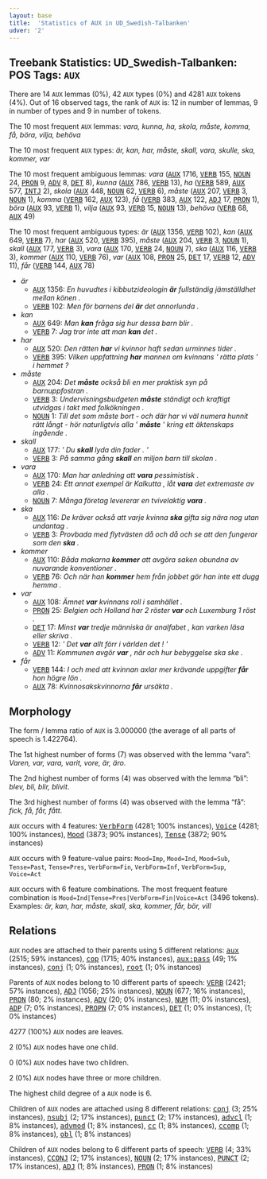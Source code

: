 ```yaml
---
layout: base
title:  'Statistics of AUX in UD_Swedish-Talbanken'
udver: '2'
---
```


## Treebank Statistics: UD_Swedish-Talbanken: POS Tags: `AUX`

There are 14 `AUX` lemmas (0%), 42 `AUX` types (0%) and 4281 `AUX` tokens (4%).
Out of 16 observed tags, the rank of `AUX` is: 12 in number of lemmas, 9 in number of types and 9 in number of tokens.

The 10 most frequent `AUX` lemmas: <em>vara, kunna, ha, skola, måste, komma, få, böra, vilja, behöva</em>

The 10 most frequent `AUX` types:  <em>är, kan, har, måste, skall, vara, skulle, ska, kommer, var</em>

The 10 most frequent ambiguous lemmas: <em>vara</em> (<tt><a href="sv_talbanken-pos-AUX.html">AUX</a></tt> 1716, <tt><a href="sv_talbanken-pos-VERB.html">VERB</a></tt> 155, <tt><a href="sv_talbanken-pos-NOUN.html">NOUN</a></tt> 24, <tt><a href="sv_talbanken-pos-PRON.html">PRON</a></tt> 9, <tt><a href="sv_talbanken-pos-ADV.html">ADV</a></tt> 8, <tt><a href="sv_talbanken-pos-DET.html">DET</a></tt> 8), <em>kunna</em> (<tt><a href="sv_talbanken-pos-AUX.html">AUX</a></tt> 786, <tt><a href="sv_talbanken-pos-VERB.html">VERB</a></tt> 13), <em>ha</em> (<tt><a href="sv_talbanken-pos-VERB.html">VERB</a></tt> 589, <tt><a href="sv_talbanken-pos-AUX.html">AUX</a></tt> 577, <tt><a href="sv_talbanken-pos-INTJ.html">INTJ</a></tt> 2), <em>skola</em> (<tt><a href="sv_talbanken-pos-AUX.html">AUX</a></tt> 448, <tt><a href="sv_talbanken-pos-NOUN.html">NOUN</a></tt> 62, <tt><a href="sv_talbanken-pos-VERB.html">VERB</a></tt> 6), <em>måste</em> (<tt><a href="sv_talbanken-pos-AUX.html">AUX</a></tt> 207, <tt><a href="sv_talbanken-pos-VERB.html">VERB</a></tt> 3, <tt><a href="sv_talbanken-pos-NOUN.html">NOUN</a></tt> 1), <em>komma</em> (<tt><a href="sv_talbanken-pos-VERB.html">VERB</a></tt> 162, <tt><a href="sv_talbanken-pos-AUX.html">AUX</a></tt> 123), <em>få</em> (<tt><a href="sv_talbanken-pos-VERB.html">VERB</a></tt> 383, <tt><a href="sv_talbanken-pos-AUX.html">AUX</a></tt> 122, <tt><a href="sv_talbanken-pos-ADJ.html">ADJ</a></tt> 17, <tt><a href="sv_talbanken-pos-PRON.html">PRON</a></tt> 1), <em>böra</em> (<tt><a href="sv_talbanken-pos-AUX.html">AUX</a></tt> 93, <tt><a href="sv_talbanken-pos-VERB.html">VERB</a></tt> 1), <em>vilja</em> (<tt><a href="sv_talbanken-pos-AUX.html">AUX</a></tt> 93, <tt><a href="sv_talbanken-pos-VERB.html">VERB</a></tt> 15, <tt><a href="sv_talbanken-pos-NOUN.html">NOUN</a></tt> 13), <em>behöva</em> (<tt><a href="sv_talbanken-pos-VERB.html">VERB</a></tt> 68, <tt><a href="sv_talbanken-pos-AUX.html">AUX</a></tt> 49)

The 10 most frequent ambiguous types:  <em>är</em> (<tt><a href="sv_talbanken-pos-AUX.html">AUX</a></tt> 1356, <tt><a href="sv_talbanken-pos-VERB.html">VERB</a></tt> 102), <em>kan</em> (<tt><a href="sv_talbanken-pos-AUX.html">AUX</a></tt> 649, <tt><a href="sv_talbanken-pos-VERB.html">VERB</a></tt> 7), <em>har</em> (<tt><a href="sv_talbanken-pos-AUX.html">AUX</a></tt> 520, <tt><a href="sv_talbanken-pos-VERB.html">VERB</a></tt> 395), <em>måste</em> (<tt><a href="sv_talbanken-pos-AUX.html">AUX</a></tt> 204, <tt><a href="sv_talbanken-pos-VERB.html">VERB</a></tt> 3, <tt><a href="sv_talbanken-pos-NOUN.html">NOUN</a></tt> 1), <em>skall</em> (<tt><a href="sv_talbanken-pos-AUX.html">AUX</a></tt> 177, <tt><a href="sv_talbanken-pos-VERB.html">VERB</a></tt> 3), <em>vara</em> (<tt><a href="sv_talbanken-pos-AUX.html">AUX</a></tt> 170, <tt><a href="sv_talbanken-pos-VERB.html">VERB</a></tt> 24, <tt><a href="sv_talbanken-pos-NOUN.html">NOUN</a></tt> 7), <em>ska</em> (<tt><a href="sv_talbanken-pos-AUX.html">AUX</a></tt> 116, <tt><a href="sv_talbanken-pos-VERB.html">VERB</a></tt> 3), <em>kommer</em> (<tt><a href="sv_talbanken-pos-AUX.html">AUX</a></tt> 110, <tt><a href="sv_talbanken-pos-VERB.html">VERB</a></tt> 76), <em>var</em> (<tt><a href="sv_talbanken-pos-AUX.html">AUX</a></tt> 108, <tt><a href="sv_talbanken-pos-PRON.html">PRON</a></tt> 25, <tt><a href="sv_talbanken-pos-DET.html">DET</a></tt> 17, <tt><a href="sv_talbanken-pos-VERB.html">VERB</a></tt> 12, <tt><a href="sv_talbanken-pos-ADV.html">ADV</a></tt> 11), <em>får</em> (<tt><a href="sv_talbanken-pos-VERB.html">VERB</a></tt> 144, <tt><a href="sv_talbanken-pos-AUX.html">AUX</a></tt> 78)


* <em>är</em>
  * <tt><a href="sv_talbanken-pos-AUX.html">AUX</a></tt> 1356: <em>En huvudtes i kibbutzideologin <b>är</b> fullständig jämställdhet mellan könen .</em>
  * <tt><a href="sv_talbanken-pos-VERB.html">VERB</a></tt> 102: <em>Men för barnens del <b>är</b> det annorlunda .</em>
* <em>kan</em>
  * <tt><a href="sv_talbanken-pos-AUX.html">AUX</a></tt> 649: <em>Man <b>kan</b> fråga sig hur dessa barn blir .</em>
  * <tt><a href="sv_talbanken-pos-VERB.html">VERB</a></tt> 7: <em>Jag tror inte att man <b>kan</b> det .</em>
* <em>har</em>
  * <tt><a href="sv_talbanken-pos-AUX.html">AUX</a></tt> 520: <em>Den rätten <b>har</b> vi kvinnor haft sedan urminnes tider .</em>
  * <tt><a href="sv_talbanken-pos-VERB.html">VERB</a></tt> 395: <em>Vilken uppfattning <b>har</b> mannen om kvinnans ' rätta plats ' i hemmet ?</em>
* <em>måste</em>
  * <tt><a href="sv_talbanken-pos-AUX.html">AUX</a></tt> 204: <em>Det <b>måste</b> också bli en mer praktisk syn på barnuppfostran .</em>
  * <tt><a href="sv_talbanken-pos-VERB.html">VERB</a></tt> 3: <em>Undervisningsbudgeten <b>måste</b> ständigt och kraftigt utvidgas i takt med folkökningen .</em>
  * <tt><a href="sv_talbanken-pos-NOUN.html">NOUN</a></tt> 1: <em>Till det som måste bort - och där har vi väl numera hunnit rätt långt - hör naturligtvis alla ' <b>måste</b> ' kring ett äktenskaps ingående .</em>
* <em>skall</em>
  * <tt><a href="sv_talbanken-pos-AUX.html">AUX</a></tt> 177: <em>' Du <b>skall</b> lyda din fader . '</em>
  * <tt><a href="sv_talbanken-pos-VERB.html">VERB</a></tt> 3: <em>På samma gång <b>skall</b> en miljon barn till skolan .</em>
* <em>vara</em>
  * <tt><a href="sv_talbanken-pos-AUX.html">AUX</a></tt> 170: <em>Man har anledning att <b>vara</b> pessimistisk .</em>
  * <tt><a href="sv_talbanken-pos-VERB.html">VERB</a></tt> 24: <em>Ett annat exempel är Kalkutta , låt <b>vara</b> det extremaste av alla .</em>
  * <tt><a href="sv_talbanken-pos-NOUN.html">NOUN</a></tt> 7: <em>Många företag levererar en tvivelaktig <b>vara</b> .</em>
* <em>ska</em>
  * <tt><a href="sv_talbanken-pos-AUX.html">AUX</a></tt> 116: <em>De kräver också att varje kvinna <b>ska</b> gifta sig nära nog utan undantag .</em>
  * <tt><a href="sv_talbanken-pos-VERB.html">VERB</a></tt> 3: <em>Provbada med flytvästen då och då och se att den fungerar som den <b>ska</b> .</em>
* <em>kommer</em>
  * <tt><a href="sv_talbanken-pos-AUX.html">AUX</a></tt> 110: <em>Båda makarna <b>kommer</b> att avgöra saken obundna av nuvarande konventioner .</em>
  * <tt><a href="sv_talbanken-pos-VERB.html">VERB</a></tt> 76: <em>Och när han <b>kommer</b> hem från jobbet gör han inte ett dugg hemma .</em>
* <em>var</em>
  * <tt><a href="sv_talbanken-pos-AUX.html">AUX</a></tt> 108: <em>Ämnet <b>var</b> kvinnans roll i samhället .</em>
  * <tt><a href="sv_talbanken-pos-PRON.html">PRON</a></tt> 25: <em>Belgien och Holland har 2 röster <b>var</b> och Luxemburg 1 röst .</em>
  * <tt><a href="sv_talbanken-pos-DET.html">DET</a></tt> 17: <em>Minst <b>var</b> tredje människa är analfabet , kan varken läsa eller skriva .</em>
  * <tt><a href="sv_talbanken-pos-VERB.html">VERB</a></tt> 12: <em>' Det <b>var</b> allt förr i världen det ! '</em>
  * <tt><a href="sv_talbanken-pos-ADV.html">ADV</a></tt> 11: <em>Kommunen avgör <b>var</b> , när och hur bebyggelse ska ske .</em>
* <em>får</em>
  * <tt><a href="sv_talbanken-pos-VERB.html">VERB</a></tt> 144: <em>I och med att kvinnan axlar mer krävande uppgifter <b>får</b> hon högre lön .</em>
  * <tt><a href="sv_talbanken-pos-AUX.html">AUX</a></tt> 78: <em>Kvinnosakskvinnorna <b>får</b> ursäkta .</em>

## Morphology

The form / lemma ratio of `AUX` is 3.000000 (the average of all parts of speech is 1.422764).

The 1st highest number of forms (7) was observed with the lemma “vara”: <em>Varen, var, vara, varit, vore, är, äro</em>.

The 2nd highest number of forms (4) was observed with the lemma “bli”: <em>blev, bli, blir, blivit</em>.

The 3rd highest number of forms (4) was observed with the lemma “få”: <em>fick, få, får, fått</em>.

`AUX` occurs with 4 features: <tt><a href="sv_talbanken-feat-VerbForm.html">VerbForm</a></tt> (4281; 100% instances), <tt><a href="sv_talbanken-feat-Voice.html">Voice</a></tt> (4281; 100% instances), <tt><a href="sv_talbanken-feat-Mood.html">Mood</a></tt> (3873; 90% instances), <tt><a href="sv_talbanken-feat-Tense.html">Tense</a></tt> (3872; 90% instances)

`AUX` occurs with 9 feature-value pairs: `Mood=Imp`, `Mood=Ind`, `Mood=Sub`, `Tense=Past`, `Tense=Pres`, `VerbForm=Fin`, `VerbForm=Inf`, `VerbForm=Sup`, `Voice=Act`

`AUX` occurs with 6 feature combinations.
The most frequent feature combination is `Mood=Ind|Tense=Pres|VerbForm=Fin|Voice=Act` (3496 tokens).
Examples: <em>är, kan, har, måste, skall, ska, kommer, får, bör, vill</em>


## Relations

`AUX` nodes are attached to their parents using 5 different relations: <tt><a href="sv_talbanken-dep-aux.html">aux</a></tt> (2515; 59% instances), <tt><a href="sv_talbanken-dep-cop.html">cop</a></tt> (1715; 40% instances), <tt><a href="sv_talbanken-dep-aux-pass.html">aux:pass</a></tt> (49; 1% instances), <tt><a href="sv_talbanken-dep-conj.html">conj</a></tt> (1; 0% instances), <tt><a href="sv_talbanken-dep-root.html">root</a></tt> (1; 0% instances)

Parents of `AUX` nodes belong to 10 different parts of speech: <tt><a href="sv_talbanken-pos-VERB.html">VERB</a></tt> (2421; 57% instances), <tt><a href="sv_talbanken-pos-ADJ.html">ADJ</a></tt> (1056; 25% instances), <tt><a href="sv_talbanken-pos-NOUN.html">NOUN</a></tt> (677; 16% instances), <tt><a href="sv_talbanken-pos-PRON.html">PRON</a></tt> (80; 2% instances), <tt><a href="sv_talbanken-pos-ADV.html">ADV</a></tt> (20; 0% instances), <tt><a href="sv_talbanken-pos-NUM.html">NUM</a></tt> (11; 0% instances), <tt><a href="sv_talbanken-pos-ADP.html">ADP</a></tt> (7; 0% instances), <tt><a href="sv_talbanken-pos-PROPN.html">PROPN</a></tt> (7; 0% instances), <tt><a href="sv_talbanken-pos-DET.html">DET</a></tt> (1; 0% instances),  (1; 0% instances)

4277 (100%) `AUX` nodes are leaves.

2 (0%) `AUX` nodes have one child.

0 (0%) `AUX` nodes have two children.

2 (0%) `AUX` nodes have three or more children.

The highest child degree of a `AUX` node is 6.

Children of `AUX` nodes are attached using 8 different relations: <tt><a href="sv_talbanken-dep-conj.html">conj</a></tt> (3; 25% instances), <tt><a href="sv_talbanken-dep-nsubj.html">nsubj</a></tt> (2; 17% instances), <tt><a href="sv_talbanken-dep-punct.html">punct</a></tt> (2; 17% instances), <tt><a href="sv_talbanken-dep-advcl.html">advcl</a></tt> (1; 8% instances), <tt><a href="sv_talbanken-dep-advmod.html">advmod</a></tt> (1; 8% instances), <tt><a href="sv_talbanken-dep-cc.html">cc</a></tt> (1; 8% instances), <tt><a href="sv_talbanken-dep-ccomp.html">ccomp</a></tt> (1; 8% instances), <tt><a href="sv_talbanken-dep-obl.html">obl</a></tt> (1; 8% instances)

Children of `AUX` nodes belong to 6 different parts of speech: <tt><a href="sv_talbanken-pos-VERB.html">VERB</a></tt> (4; 33% instances), <tt><a href="sv_talbanken-pos-CCONJ.html">CCONJ</a></tt> (2; 17% instances), <tt><a href="sv_talbanken-pos-NOUN.html">NOUN</a></tt> (2; 17% instances), <tt><a href="sv_talbanken-pos-PUNCT.html">PUNCT</a></tt> (2; 17% instances), <tt><a href="sv_talbanken-pos-ADJ.html">ADJ</a></tt> (1; 8% instances), <tt><a href="sv_talbanken-pos-PRON.html">PRON</a></tt> (1; 8% instances)

